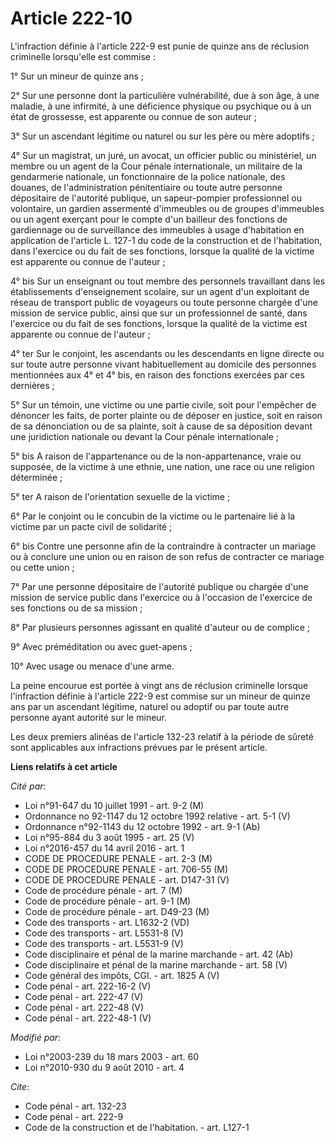# Article 222-10

L'infraction définie à l'article 222-9 est punie de quinze ans de réclusion criminelle lorsqu'elle est commise : 

1° Sur un mineur de quinze ans ; 

2° Sur une personne dont la particulière vulnérabilité, due à son âge, à une maladie, à une infirmité, à une déficience
physique ou psychique ou à un état de grossesse, est apparente ou connue de son auteur ; 

3° Sur un ascendant légitime ou naturel ou sur les père ou mère adoptifs ; 

4° Sur un magistrat, un juré, un avocat, un officier public ou ministériel, un membre ou un agent de la Cour pénale
internationale, un militaire de la gendarmerie nationale, un fonctionnaire de la police nationale, des douanes, de
l'administration pénitentiaire ou toute autre personne dépositaire de l'autorité publique, un sapeur-pompier professionnel ou
volontaire, un gardien assermenté d'immeubles ou de groupes d'immeubles ou un agent exerçant pour le compte d'un bailleur des
fonctions de gardiennage ou de surveillance des immeubles à usage d'habitation en application de l'article L. 127-1 du code
de la construction et de l'habitation, dans l'exercice ou du fait de ses fonctions, lorsque la qualité de la victime est
apparente ou connue de l'auteur ; 

4° bis Sur un enseignant ou tout membre des personnels travaillant dans les établissements d'enseignement scolaire, sur un
agent d'un exploitant de réseau de transport public de voyageurs ou toute personne chargée d'une mission de service public,
ainsi que sur un professionnel de santé, dans l'exercice ou du fait de ses fonctions, lorsque la qualité de la victime est
apparente ou connue de l'auteur ; 

4° ter Sur le conjoint, les ascendants ou les descendants en ligne directe ou sur toute autre personne vivant habituellement
au domicile des personnes mentionnées aux 4° et 4° bis, en raison des fonctions exercées par ces dernières ; 

5° Sur un témoin, une victime ou une partie civile, soit pour l'empêcher de dénoncer les faits, de porter plainte ou de
déposer en justice, soit en raison de sa dénonciation ou de sa plainte, soit à cause de sa déposition devant une juridiction
nationale ou devant la Cour pénale internationale ;  

5° bis A raison de l'appartenance ou de la non-appartenance, vraie ou supposée, de la victime à une ethnie, une nation, une
race ou une religion déterminée ; 

5° ter A raison de l'orientation sexuelle de la victime ; 

6° Par le conjoint ou le concubin de la victime ou le partenaire lié à la victime par un pacte civil de solidarité ; 

6° bis Contre une personne afin de la contraindre à contracter un mariage ou à conclure une union ou en raison de son refus
de contracter ce mariage ou cette union ; 

7° Par une personne dépositaire de l'autorité publique ou chargée d'une mission de service public dans l'exercice ou à
l'occasion de l'exercice de ses fonctions ou de sa mission ; 

8° Par plusieurs personnes agissant en qualité d'auteur ou de complice ; 

9° Avec préméditation ou avec guet-apens ; 

10° Avec usage ou menace d'une arme. 

La peine encourue est portée à vingt ans de réclusion criminelle lorsque l'infraction définie à l'article 222-9 est commise
sur un mineur de quinze ans par un ascendant légitime, naturel ou adoptif ou par toute autre personne ayant autorité sur le
mineur. 

Les deux premiers alinéas de l'article 132-23 relatif à la période de sûreté sont applicables aux infractions prévues par le
présent article.

**Liens relatifs à cet article**

_Cité par_:

  - Loi n°91-647 du 10 juillet 1991 - art. 9-2 (M)
  - Ordonnance no 92-1147 du 12 octobre 1992 relative  - art. 5-1 (V)
  - Ordonnance n°92-1143 du 12 octobre 1992 - art. 9-1 (Ab)
  - Loi n°95-884 du 3 août 1995 - art. 25 (V)
  - Loi n°2016-457 du 14 avril 2016 - art. 1
  - CODE DE PROCEDURE PENALE - art. 2-3 (M)
  - CODE DE PROCEDURE PENALE - art. 706-55 (M)
  - CODE DE PROCEDURE PENALE - art. D147-31 (V)
  - Code de procédure pénale - art. 7 (M)
  - Code de procédure pénale - art. 9-1 (M)
  - Code de procédure pénale - art. D49-23 (M)
  - Code des transports - art. L1632-2 (VD)
  - Code des transports - art. L5531-8 (V)
  - Code des transports - art. L5531-9 (V)
  - Code disciplinaire et pénal de la marine marchande - art. 42 (Ab)
  - Code disciplinaire et pénal de la marine marchande - art. 58 (V)
  - Code général des impôts, CGI. - art. 1825 A (V)
  - Code pénal - art. 222-16-2 (V)
  - Code pénal - art. 222-47 (V)
  - Code pénal - art. 222-48 (V)
  - Code pénal - art. 222-48-1 (V)

_Modifié par_:

  - Loi n°2003-239 du 18 mars 2003 - art. 60
  - Loi n°2010-930 du 9 août 2010 - art. 4

_Cite_:

  - Code pénal - art. 132-23
  - Code pénal - art. 222-9
  - Code de la construction et de l'habitation. - art. L127-1
